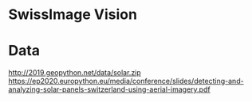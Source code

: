# SwissImage Vision

# Data

http://2019.geopython.net/data/solar.zip
https://ep2020.europython.eu/media/conference/slides/detecting-and-analyzing-solar-panels-switzerland-using-aerial-imagery.pdf
